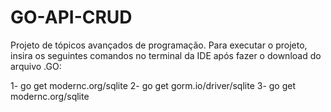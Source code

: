 # GO-API-CRUD
Projeto de tópicos avançados de programação.
Para executar o projeto, insira os seguintes comandos no terminal da IDE após fazer o download do arquivo .GO:


1- go get modernc.org/sqlite
2- go get gorm.io/driver/sqlite
3- go get modernc.org/sqlite
